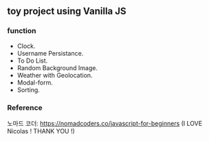 ## toy project using Vanilla JS

### function
- Clock.
- Username Persistance.
- To Do List.
- Random Background Image.
- Weather with Geolocation.
- Modal-form.
- Sorting.

### Reference
노마드 코더: https://nomadcoders.co/javascript-for-beginners
(I LOVE Nicolas ! THANK YOU !)
